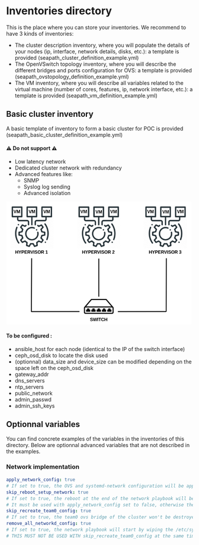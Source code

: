 <!-- Copyright (C) 2020, RTE (http://www.rte-france.com) -->
<!-- Copyright (C) 2024, SFL (https://savoirfairelinux.com) -->
<!-- SPDX-License-Identifier: CC-BY-4.0 -->

# Inventories directory

This is the place where you can store your inventories.
We recommend to have 3 kinds of inventories:
- The cluster description inventory, where you will populate the details of your nodes (ip, interface, network details, disks, etc.): a template is provided (seapath_cluster_definition_example.yml)
- The OpenVSwitch topology inventory, where you will describe the different bridges and ports configuration for OVS: a template is provided (seapath_ovstopology_definition_example.yml)
- The VM inventory, where you will describe all variables related to the virtual machine (number of cores, features, ip, network interface, etc.): a template is provided (seapath_vm_definition_example.yml)

## Basic cluster inventory

A basic template of inventory to form a basic cluster for POC is provided (seapath_basic_cluster_definition_example.yml)

#### ⚠ Do not support ⚠

- Low latency network
- Dedicated cluster network with redundancy
- Advanced features like:
    - SNMP
    - Syslog log sending
    - Advanced isolation

<img src="./basic_cluster.png" alt="Exemple d'image" style="max-width:500px">


#### To be configured :
- ansible_host for each node (identical to the IP of the switch interface)
- ceph_osd_disk to locate the disk used
- (optionnal) data_size and device_size can be modified depending on the space left on the ceph_osd_disk
- gateway_addr
- dns_servers
- ntp_servers
- public_network
- admin_passwd
- admin_ssh_keys

## Optionnal variables

You can find concrete examples of the variables in the inventories of this directory. Below are optionnal advanced variables that are not described in the examples.

### Network implementation

```yaml
apply_network_config: true
# If set to true, the OVS and systemd-network configuration will be applied at runtime, without a reboot.
skip_reboot_setup_network: true
# If set to true, the reboot at the end of the network playbook will be skipped. This is useful in the CI to apply all changes done by ansible within the final reboot. However, it can lead to race conditions if the inventory is not handled correctly.
# It must be used with apply_network_config set to false, otherwise the reboot is already avoided.
skip_recreate_team0_config: true
# If set to true, the team0 ovs bridge of the cluster won't be destroyed and recreated by the network playbook.
remove_all_networkd_config: true
# If set to true, the network playbook will start by wiping the /etc/systemd/network/ directory content, this can help cleaning old conflicting files.
# THIS MUST NOT BE USED WITH skip_recreate_team0_config at the same time or the cluster network config won't be recreated.
```
